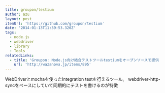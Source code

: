 ```yaml
---
title: groupon/testium
author: azu
layout: post
itemUrl: 'https://github.com/groupon/testium'
date: '2014-01-13T11:39:53.326Z'
tags:
  - node.js
  - webdriver
  - library
  - Tools
relatedLinks:
  - title: 'Groupon: Node.js向け結合テストツールtestiumをオープンソースで提供 - ワザノバ | wazanova'
    url: 'http://wazanova.jp/items/895'
---
```

WebDriverとmochaを使ったIntegration testを行えるツール。
webdriver-http-syncをベースにしていて同期的にテストを書けるのが特徴
